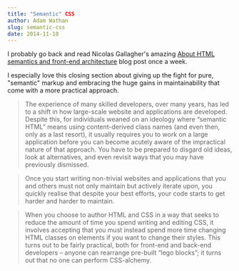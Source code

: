 ```yaml
---
title: "Semantic" CSS
author: Adam Wathan
slug: semantic-css
date: 2014-11-10
---
```


I probably go back and read Nicolas Gallagher's amazing [About HTML semantics and front-end architecture](http://nicolasgallagher.com/about-html-semantics-front-end-architecture/) blog post once a week.

I especially love this closing section about giving up the fight for pure, "semantic" markup and embracing the huge gains in maintainability that come with a more practical approach.

> The experience of many skilled developers, over many years, has led to a shift in how large-scale website and applications are developed. Despite this, for individuals weaned on an ideology where “semantic HTML” means using content-derived class names (and even then, only as a last resort), it usually requires you to work on a large application before you can become acutely aware of the impractical nature of that approach. You have to be prepared to disgard old ideas, look at alternatives, and even revisit ways that you may have previously dismissed.

> Once you start writing non-trivial websites and applications that you and others must not only maintain but actively iterate upon, you quickly realise that despite your best efforts, your code starts to get harder and harder to maintain.

> When you choose to author HTML and CSS in a way that seeks to reduce the amount of time you spend writing and editing CSS, it involves accepting that you must instead spend more time changing HTML classes on elements if you want to change their styles. This turns out to be fairly practical, both for front-end and back-end developers – anyone can rearrange pre-built “lego blocks”; it turns out that no one can perform CSS-alchemy.
